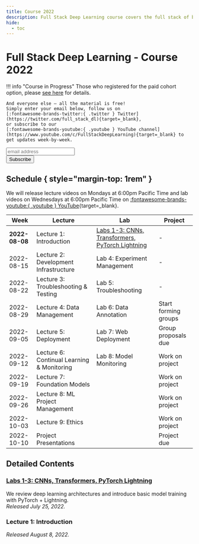 ```yaml
---
title: Course 2022
description: Full Stack Deep Learning course covers the full stack of building ML-powered products.
hide:
  - toc
---
```


# Full Stack Deep Learning - Course 2022

!!! info "Course in Progress"
    Those who registered for the paid cohort option, please [see here](cohort) for details.

    And everyone else – all the material is free!
    Simply enter your email below, follow us on
    [:fontawesome-brands-twitter:{ .twitter } Twitter](https://twitter.com/full_stack_dl){target=_blank},
    or subscribe to our
    [:fontawesome-brands-youtube:{ .youtube } YouTube channel](https://www.youtube.com/c/FullStackDeepLearning){target=_blank} to get updates week-by-week.

<!-- Begin Mailchimp Signup Form -->
<link href="//cdn-images.mailchimp.com/embedcode/horizontal-slim-10_7.css" rel="stylesheet" type="text/css">
<div id="mc_embed_signup">
<form action="https://fullstackdeeplearning.us18.list-manage.com/subscribe/post?u=68cabce2e74766ca3d2c089d6&amp;id=79e6eb0052" method="post" id="mc-embedded-subscribe-form" name="mc-embedded-subscribe-form" class="validate" target="_blank" novalidate>
    <div id="mc_embed_signup_scroll">
    <input type="email" value="" name="EMAIL" class="email" id="mce-EMAIL" placeholder="email address" required>
    <!-- real people should not fill this in and expect good things - do not remove this or risk form bot signups-->
    <div style="position: absolute; left: -5000px;" aria-hidden="true"><input type="text" name="b_68cabce2e74766ca3d2c089d6_79e6eb0052" tabindex="-1" value=""></div>
    <div class="clear"><input type="submit" value="Subscribe" name="subscribe" id="mc-embedded-subscribe" class="button"></div>
    </div>
</form>
</div>
<!--End Mailchimp Signup Form -->

## Schedule { style="margin-top: 1rem" }

We will release lecture videos on Mondays at 6:00pm Pacific Time and lab videos on Wednesdays at 6:00pm Pacific Time on
[:fontawesome-brands-youtube:{ .youtube } YouTube](https://www.youtube.com/c/FullStackDeepLearning){target=_blank}.

| Week           | Lecture                                    | Lab                                                                                                | Project              |
| -------------- | ------------------------------------------ | -------------------------------------------------------------------------------------------------- | -------------------- |
| **2022-08-08** | Lecture 1: Introduction                    | [Labs 1-3: CNNs, Transformers, PyTorch Lightning](labs-1-3-cnns-transformers-pytorch-lightning.md) | -                    |
| 2022-08-15     | Lecture 2: Development Infrastructure      | Lab 4: Experiment Management                                                                       | -                    |
| 2022-08-22     | Lecture 3: Troubleshooting & Testing       | Lab 5: Troubleshooting                                                                             | -                    |
| 2022-08-29     | Lecture 4: Data Management                 | Lab 6: Data Annotation                                                                             | Start forming groups |
| 2022-09-05     | Lecture 5: Deployment                      | Lab 7: Web Deployment                                                                              | Group proposals due  |
| 2022-09-12     | Lecture 6: Continual Learning & Monitoring | Lab 8: Model Monitoring                                                                            | Work on project      |
| 2022-09-19     | Lecture 7: Foundation Models               |                                                                                                    | Work on project      |
| 2022-09-26     | Lecture 8: ML Project Management           |                                                                                                    | Work on project      |
| 2022-10-03     | Lecture 9: Ethics                          |                                                                                                    | Work on project      |
| 2022-10-10     | Project Presentations                      |                                                                                                    | Project due          |

## Detailed Contents

<!-- _TEMPLATE
### {TYPE} {IDX}: {TITLE}
We use the second-person plural, referring to both students and instructors, to describe what is covered in the content.<br />
*Released MONTH DATE, 2022.* -->

### [Labs 1-3: CNNs, Transformers, PyTorch Lightning](labs-1-3-cnns-transformers-pytorch-lightning.md)
We review deep learning architectures and introduce basic model training with PyTorch + Lightning.<br />
*Released July 25, 2022.*

### Lecture 1: Introduction
*Released August 8, 2022.*

<!-- Lecture 2: Development Infastructure<br />
We tour the landscape of infrastructure and tooling for developing deep learning models.<br />
*Released August 15, 2022.* -->

<!-- Lab 4: Experiment Management<br />
We learn how to track and manage model development experiments with PyTorch Lightning and W&B. <br />
*Released August 17, 2022.* -->
